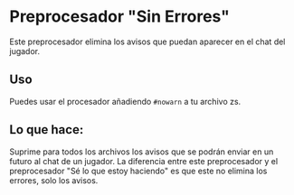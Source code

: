 # Preprocesador "Sin Errores"

Este preprocesador elimina los avisos que puedan aparecer en el chat del jugador.

## Uso

Puedes usar el procesador añadiendo ` #nowarn ` a tu archivo zs.

## Lo que hace:

Suprime para todos los archivos los avisos que se podrán enviar en un futuro al chat de un jugador. La diferencia entre este preprocesador y el preprocesador "Sé lo que estoy haciendo" es que este no elimina los errores, solo los avisos.
